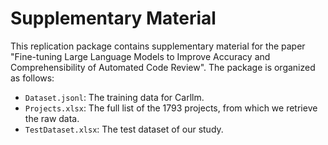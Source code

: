 # Supplementary Material

This replication package contains supplementary material for the paper "Fine-tuning Large Language Models to Improve Accuracy and Comprehensibility of Automated Code Review". The package is organized as follows:

* `Dataset.jsonl`: The training data for Carllm.
* `Projects.xlsx`: The full list of the 1793 projects, from which we retrieve the raw data.
* `TestDataset.xlsx`: The test dataset of our study.
